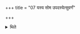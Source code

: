 +++
title = "07 यस्य सोम उपदस्येत्सुवर्णं"

+++

<details><summary>थिते</summary>

यस्य सोम उपदस्येत्सुवर्णं हिरण्यं द्वेधा विच्छिद्यार्धमन्तर्धायर्जीषेण सहाभिषुणुयात् । अर्धमभ्युन्नायं ग्रहैः प्रचरेयुः ७
</details>
